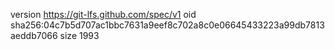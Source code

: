 version https://git-lfs.github.com/spec/v1
oid sha256:04c7b5d707ac1bbc7631a9eef8c702a8c0e06645433223a99db7813aeddb7066
size 1993
